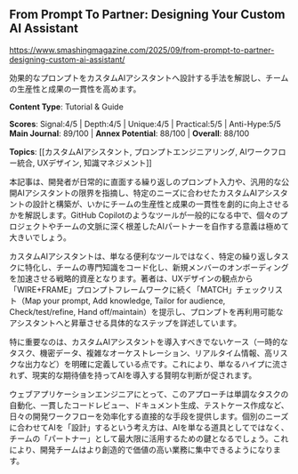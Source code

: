 ## From Prompt To Partner: Designing Your Custom AI Assistant

https://www.smashingmagazine.com/2025/09/from-prompt-to-partner-designing-custom-ai-assistant/

効果的なプロンプトをカスタムAIアシスタントへ設計する手法を解説し、チームの生産性と成果の一貫性を高めます。

**Content Type**: Tutorial & Guide

**Scores**: Signal:4/5 | Depth:4/5 | Unique:4/5 | Practical:5/5 | Anti-Hype:5/5
**Main Journal**: 89/100 | **Annex Potential**: 88/100 | **Overall**: 88/100

**Topics**: [[カスタムAIアシスタント, プロンプトエンジニアリング, AIワークフロー統合, UXデザイン, 知識マネジメント]]

本記事は、開発者が日常的に直面する繰り返しのプロンプト入力や、汎用的な公開AIアシスタントの限界を指摘し、特定のニーズに合わせたカスタムAIアシスタントの設計と構築が、いかにチームの生産性と成果の一貫性を劇的に向上させるかを解説します。GitHub Copilotのようなツールが一般的になる中で、個々のプロジェクトやチームの文脈に深く根差したAIパートナーを自作する意義は極めて大きいでしょう。

カスタムAIアシスタントは、単なる便利なツールではなく、特定の繰り返しタスクに特化し、チームの専門知識をコード化し、新規メンバーのオンボーディングを加速させる戦略的資産となります。著者は、UXデザインの観点から「WIRE+FRAME」プロンプトフレームワークに続く「MATCH」チェックリスト（Map your prompt, Add knowledge, Tailor for audience, Check/test/refine, Hand off/maintain）を提示し、プロンプトを再利用可能なアシスタントへと昇華させる具体的なステップを詳述しています。

特に重要なのは、カスタムAIアシスタントを導入すべきでないケース（一時的なタスク、機密データ、複雑なオーケストレーション、リアルタイム情報、高リスクな出力など）を明確に定義している点です。これにより、単なるハイプに流されず、現実的な期待値を持ってAIを導入する賢明な判断が促されます。

ウェブアプリケーションエンジニアにとって、このアプローチは単調なタスクの自動化、一貫したコードレビュー、ドキュメント生成、テストケース作成など、日々の開発ワークフローを効率化する直接的な手段を提供します。個別のニーズに合わせてAIを「設計」するという考え方は、AIを単なる道具としてではなく、チームの「パートナー」として最大限に活用するための鍵となるでしょう。これにより、開発チームはより創造的で価値の高い業務に集中できるようになります。